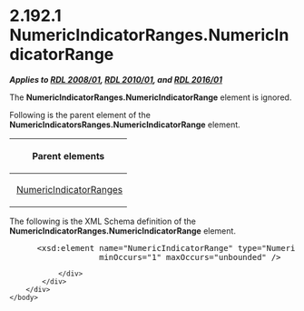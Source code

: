 <html dir="LTR" xmlns:mshelp="http://msdn.microsoft.com/mshelp" xmlns:ddue="http://ddue.schemas.microsoft.com/authoring/2003/5" xmlns:xlink="http://www.w3.org/1999/xlink" xmlns:tool="http://www.microsoft.com/tooltip">
    <head>
        <meta http-equiv="Content-Type" content="text/html; CHARSET=utf-8"></meta>
        <meta name="save" content="history"></meta>
        <title>2.192.1 NumericIndicatorRanges.NumericIndicatorRange</title>
        <xml>
            <mshelp:toctitle title="2.192.1 NumericIndicatorRanges.NumericIndicatorRange"></mshelp:toctitle>
            <mshelp:rltitle title="[MS-RDL]: NumericIndicatorRanges.NumericIndicatorRange"></mshelp:rltitle>
            <mshelp:keyword index="A" term="db5c8c29-455c-4a89-a495-a32894ffa20e"></mshelp:keyword>
            <mshelp:attr name="DCSext.ContentType" value="open specification"></mshelp:attr>
            <mshelp:attr name="AssetID" value="db5c8c29-455c-4a89-a495-a32894ffa20e"></mshelp:attr>
            <mshelp:attr name="TopicType" value="kbRef"></mshelp:attr>
            <mshelp:attr name="DCSext.Title" value="[MS-RDL]: NumericIndicatorRanges.NumericIndicatorRange" />
        </xml>
    </head>
    <body>
        <div id="header">
            <h1 class="heading">2.192.1 NumericIndicatorRanges.NumericIndicatorRange</h1>
        </div>
        <div id="mainSection">
            <div id="mainBody">
                <div id="allHistory" class="saveHistory"></div>
                <div id="sectionSection0" class="section" name="collapseableSection">
                    

<p><b><i>Applies to </i></b><a href="1e855f94-4617-47e4-b89e-0856c6cb420f.md"><b><i>RDL 2008/01</i></b></a><b><i>,
</i></b><a href="3428e690-a348-4ec7-8a6a-8efb42d2cdee.md"><b><i>RDL 2010/01</i></b></a><b><i>,
and </i></b><a href="52ce3983-2bfc-4e72-9359-42aaf5fe4509.md"><b><i>RDL 2016/01</i></b></a></p>

<p>The <b>NumericIndicatorRanges.NumericIndicatorRange</b>
element is ignored.</p>

<p>Following is the parent element of the <b>NumericIndicatorsRanges.NumericIndicatorRange</b>
element.</p>

<table>
 <thead>
  <tr>
   <th>
   <p>Parent elements</p>
   </th>
  </tr>
 </thead>
 <tr>
  <td>
  <p> <a href="59efa9a2-aafc-4c54-9ab2-65613de712ed.md">NumericIndicatorRanges</a>
  </p>
  </td>
 </tr>
</table>

<p>The following is the XML Schema definition of the <b>NumericIndicatorRanges.NumericIndicatorRange</b>
element.</p>

<dl>
<dd>
<div><pre> &lt;xsd:element name=&quot;NumericIndicatorRange&quot; type=&quot;NumericIndicatorRangeType&quot;
              minOccurs=&quot;1&quot; maxOccurs=&quot;unbounded&quot; /&gt;
</pre></div>
</dd></dl>


                </div>
            </div>
        </div>
    </body>
</html>